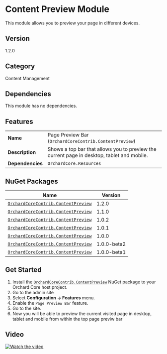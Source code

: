 # Content Preview Module

This module allows you to preview your page in different devices.

## Version

1.2.0

## Category

Content Management

## Dependencies

This module has no dependencies.

## Features

|                  |                                                                                            |
|------------------|--------------------------------------------------------------------------------------------|
| **Name**         | Page Preview Bar (`OrchardCoreContrib.ContentPreview`)                                     |
| **Description**  | Shows a top bar that allows you to preview the current page in desktop, tablet and mobile. |
| **Dependencies** | `OrchardCore.Resources`                                                                    |

## NuGet Packages

| Name                                                                                                                | Version     |
|---------------------------------------------------------------------------------------------------------------------|-------------|
| [`OrchardCoreContrib.ContentPreview`](https://www.nuget.org/packages/OrchardCoreContrib.ContentPreview/1.2.0)       | 1.2.0       |
| [`OrchardCoreContrib.ContentPreview`](https://www.nuget.org/packages/OrchardCoreContrib.ContentPreview/1.1.0)       | 1.1.0       |
| [`OrchardCoreContrib.ContentPreview`](https://www.nuget.org/packages/OrchardCoreContrib.ContentPreview/1.0.2)       | 1.0.2       |
| [`OrchardCoreContrib.ContentPreview`](https://www.nuget.org/packages/OrchardCoreContrib.ContentPreview/1.0.1)       | 1.0.1       |
| [`OrchardCoreContrib.ContentPreview`](https://www.nuget.org/packages/OrchardCoreContrib.ContentPreview/1.0.0)       | 1.0.0       |
| [`OrchardCoreContrib.ContentPreview`](https://www.nuget.org/packages/OrchardCoreContrib.ContentPreview/1.0.0-beta2) | 1.0.0-beta2 |
| [`OrchardCoreContrib.ContentPreview`](https://www.nuget.org/packages/OrchardCoreContrib.ContentPreview/1.0.0-beta1) | 1.0.0-beta1 |

## Get Started

1. Install the [`OrchardCoreContrib.ContentPreview`](https://www.nuget.org/packages/OrchardCoreContrib.ContentPreview/) NuGet package to your Orchard Core host project.
2. Go to the admin site
3. Select **Configuration -> Features** menu.
4. Enable the `Page Preview Bar` feature.
5. Go to the site.
6. Now you will be able to preview the current visited page in desktop, tablet and mobile from within the top page previw bar

## Video

[![Watch the video](https://img.youtube.com/vi/HGy2QjdrJoI/maxresdefault.jpg)](https://youtu.be/HGy2QjdrJoI)
